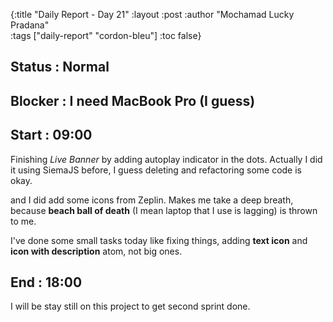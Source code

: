 {:title "Daily Report - Day 21"
 :layout :post
 :author "Mochamad Lucky Pradana"   
 :tags  ["daily-report" "cordon-bleu"]
 :toc false}

## **Status : Normal**
## **Blocker : I need MacBook Pro (I guess)**

## **Start : 09:00**
Finishing *Live Banner* by adding autoplay indicator in the dots. Actually I did it using SiemaJS before, I guess deleting and refactoring some code is okay.

and I did add some icons from Zeplin. Makes me take a deep breath, because **beach ball of death** (I mean laptop that I use is lagging) is thrown to me.

I've done some small tasks today like fixing things, adding **text icon** and **icon with description** atom, not big ones.

## **End : 18:00**
I will be stay still on this project to get second sprint done.
